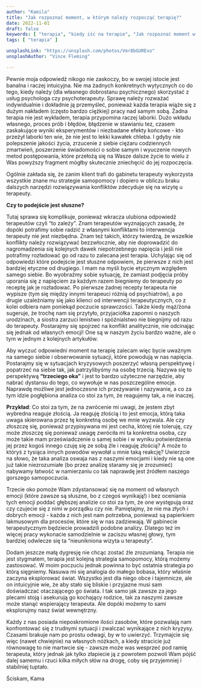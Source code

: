 ```yaml
---
author: "Kamila"
title: "Jak rozpoznać moment, w którym należy rozpocząć terapię?"
date: 2022-11-01
draft: false
keywords: [ "terapia", "kiedy iść na terapie", "Jak rozpoznać moment w którym należy rozpocząć terapię", "psychoterapia" ]
tags: [ "terapia" ]

unsplashLink: "https://unsplash.com/photos/Vmr8bGURExo"
unsplashAuthor: "Vince Fleming"

---
```


Pewnie moja odpowiedź nikogo nie zaskoczy, bo w swojej istocie jest banalna i raczej intuicyjna. Nie ma żadnych konkretnych wytycznych co do tego, kiedy należy (dla własnego dobrostanu psychicznego) skorzystać z usług psychologa czy psychoterapeuty. Sprawę należy rozważać indywidualnie i dokładnie ją przemyśleć, ponieważ każda terapia wiąże się z dużym nakładem (często bardzo ciężkiej) pracy nad samym sobą. Żadna terapia nie jest wykładem, terapia przypomina raczej laborki. Dużo wkładu własnego, proces prób i błędów, błądzenie w stawianiu tez, czasem zaskakujące wyniki eksperymentów i niezbadane efekty końcowe - kto przeżył laborki ten wie, że nie jest to lekki kawałek chleba. I gdyby nie polepszenie jakości życia, zrzucenie z siebie ciężaru codziennych zmartwień, poszerzenie  świadomości o sobie samym i wyuczenie nowych metod postępowania, które przełożą się na Wasze dalsze życie to wielu z Was powyższy fragment mógłby skutecznie zniechęcić do jej rozpoczęcia.

Ogólnie zakłada się, że zanim klient trafi do gabinetu terapeuty wykorzysta wszystkie znane mu strategie samopomocy i dopiero w obliczu braku dalszych narzędzi rozwiązywania konfliktów zdecyduje się na wizytę u terapeuty.

**Czy to podejście jest słuszne?**

Tutaj sprawa się komplikuje, ponieważ wkracza ulubiona odpowiedź terapeutów czyli “to zależy”. Znam terapeutów wyznających zasadę, że dopóki potrafimy sobie radzić z własnymi konfliktami to interwencja terapeuty nie jest niezbędna. Znam też takich, którzy twierdzą, że wszelkie konflikty należy rozwiązywać bezzwłocznie, aby nie doprowadzić do nagromadzenia się kolejnych dawek niepotrzebnego napięcia i jeśli nie potrafimy rozładować go od razu to zalecana jest terapia. Uchylając się od odpowiedzi które podejście jest słuszne odpowiem, że pierwsze z nich jest bardziej etyczne od drugiego. I mam na myśli bycie etycznym względem samego siebie. Bo wyobraźmy sobie sytuację, że zamiast podjęcia próby uporania się z napięciem za każdym razem biegniemy do terapeuty po receptę jak je rozładować. Po pierwsze żadnej recepty terapeuta nie wypisze (tym się między innymi terapeuci różnią od psychiatrów), a po drugie uzależniamy się jako klienci od interwencji terapeutycznych, co z kolei odbiera nam poniekąd poczucie sprawczości. Także kiedy mąż/żona sugeruje, że trochę nam się przytyło, przyjaciółka zapomni o naszych urodzinach, a siostra zarzuci lenistwo i spóźnialstwo nie biegnijmy od razu do terapeuty. Postarajmy się spojrzeć na konflikt analitycznie, nie odcinając się jednak od własnych emocji! One są w naszym życiu bardzo ważne, ale o tym w jednym z kolejnych artykułów.

Aby wyczuć odpowiedni moment na terapię zalecam więc bycie uważnym na samego siebie i obserwowanie sytuacji, które powodują w nas napięcia. Postarajmy się w sytuacjach kryzysowych poszerzyć własną perspektywę i popatrzeć na siebie tak, jak patrzylibyśmy na osobę trzecią. Nazywa się to perspektywą **“trzeciego oka”** i jest to bardzo użyteczne narzędzie, aby nabrać dystansu do tego, co wywołuje w nas poszczególne emocje. Naprawdę możliwe jest jednoczesne ich przeżywanie i nazywanie, a co za tym idzie pogłębiona analiza co stoi za tym, że reagujemy tak, a nie inaczej.

**Przykład**:
Co stoi za tym, że na zwrócenie mi uwagi, że jestem zbyt wybredna reaguje złością.
Ja reaguję złością i to jest emocja, którą taka uwaga skierowana przez tę konkretną osobę we mnie wyzwala. Ale czy złoszczę się, ponieważ przypisywana mi jest cecha, której nie toleruję, czy może złoszczę się ponieważ uwagę zwróciła mi ta konkretna osoba, czy może takie mam przeświadczenie o samej sobie i w wyniku potwierdzenia jej przez kogoś innego czuję się ze sobą źle i reaguję złością? A może to któryś z tysiąca innych powodów wywołał u mnie taką reakcję? Uwierzcie na słowo, że taka analiza oswaja nas z naszymi emocjami i kiedy nie są one już takie niezrozumiałe (bo przez analizę staramy się je zrozumieć) nabywamy łatwość w namierzaniu co tak naprawdę jest źródłem naszego gorszego samopoczucia.

Trzecie oko pomoże Wam zdystansować się na moment od własnych emocji (które zawsze są słuszne, bo z czegoś wynikają!) i bez oceniania tych emocji poddać głębszej analizie co stoi za tym, że one występują oraz czy czujecie się z nimi w porządku czy nie. Pamiętajmy, że nie ma złych i dobrych emocji - każda z nich jest nam potrzebna, ponieważ są papierkiem lakmusowym dla procesów, które się w nas zadziewają. W gabinecie terapeutycznym będziecie prowadzili podobne analizy. Dlatego też im więcej pracy wykonacie samodzielnie w zaciszu własnej głowy, tym bardziej odwlecze się ta “nieunikniona wizyta u terapeuty”.

Dodam jeszcze małą dygresję nie chcąc zostać źle zrozumianą. Terapia nie jest stygmatem, terapia jest kolejną strategia samopomocy, którą możemy zastosować. W moim poczuciu jednak powinna to być ostatnia strategia po którą sięgniemy. Nasuwa mi się analogia do małego bobasa, który właśnie zaczyna eksplorować świat. Wszystko jest dla niego obce i tajemnicze, ale on intuicyjnie wie, że aby stało się bliskie i przyjazne musi sam doświadczać otaczającego go świata. I tak samo jak zawsze za jego plecami stoją i asekurują go kochający rodzice, tak za naszymi zawsze może stanąć wspierający terapeuta. Ale dopóki możemy to sami eksplorujmy nasz świat wewnętrzny.

Każdy z nas posiada nieposkromione ilości zasobów, które pozwalają nam konfrontować się z trudnymi sytuacji i zwalczać wynikające z nich kryzysy. Czasami brakuje nam po prostu odwagi, by w to uwierzyć. Trzymajcie się więc (nawet chwiejnie) na własnych nóżkach, a kiedy stracicie już równowagę to nie martwcie się - zawsze może was wesprzeć pod ramię terapeuta, który jednak jak tylko złapiecie ją z powrotem pozwoli Wam pójść dalej samemu i rzuci kilka miłych słów na drogę, coby się przyjemniej i stabilniej tuptało.

Ściskam,
Kama
